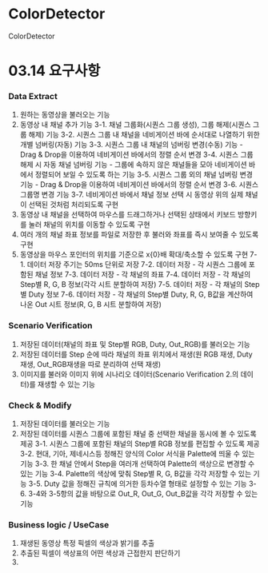 # ColorDetector
ColorDetector

# 03.14 요구사항
### Data Extract	
1.	원하는 동영상을 불러오는 기능
2.	동영상 내 채널 추가 기능
3-1.	채널 그룹화(시퀀스 그룹 생성), 그룹 해제(시퀀스 그룹 해제) 기능
3-2.	시퀀스 그룹 내 채널을 네비게이션 바에 순서대로 나열하기 위한 개별 넘버링(자동) 기능
3-3.	시퀀스 그룹 내 채널의 넘버링 변경(수동) 기능 - Drag & Drop을 이용하여 네비게이션 바에서의 정렬 순서 변경
3-4.	시퀀스 그룹 해제 시 자동 채널 넘버링 기능 - 그룹에 속하지 않은 채널들을 모아 네비게이션 바에서 정렬되어 보일 수 있도록 하는 기능
3-5.	시퀀스 그룹 외의 채널 넘버링 변경 기능 - Drag & Drop을 이용하여 네비게이션 바에서의 정렬 순서 변경
3-6.	시퀀스 그룹명 변경 기능
3-7.	네비게이션 바에서 채널 정보 선택 시 동영상 위의 실제 채널이 선택된 것처럼 처리되도록 구현
4.	동영상 내 채널을 선택하여 마우스를 드래그하거나 선택된 상태에서 키보드 방향키를 눌러 채널의 위치를 이동할 수 있도록 구현
5.	여러 개의 채널 좌표 정보를 파일로 저장한 후 불러와 좌표를 즉시 보여줄 수 있도록 구현
6.	동영상을 마우스 포인터의 위치를 기준으로 x{0}배 확대/축소할 수 있도록 구현
7-1.	데이터 저장 주기는 50ms 단위로 저장
7-2.	데이터 저장 - 각 시퀀스 그룹에 포함된 채널 정보
7-3.	데이터 저장 - 각 채널의 좌표
7-4.	데이터 저장 - 각 채널의 Step별 R, G, B 정보(각각 시트 분할하여 저장)
7-5.  데이터 저장 - 각 채널의 Step별 Duty 정보
7-6.  데이터 저장 - 각 채널의 Step별 Duty, R, G, B값을 계산하여 나온 Out 시트 정보(R, G, B 시트 분할하여 저장)
### Scenario Verification	
1. 저장된 데이터(채널의 좌표 및 Step별 RGB, Duty, Out_RGB)를 불러오는 기능
2. 저장된 데이터를 Step 순에 따라 채널의 좌표 위치에서 재생(원 RGB 재생, Duty 재생, Out_RGB재생을 따로 분리하여 선택 재생)
3. 이미지를 불러와 이미지 위에 시나리오 데이터(Scenario Verification 2.의 데이터)를 재생할 수 있는 기능
### Check & Modify	
1. 저장된 데이터를 불러오는 기능
2. 저장된 데이터를 시퀀스 그룹에 포함된 채널 중 선택한 채널을 동시에 볼 수 있도록 제공
3-1. 시퀀스 그룹에 포함된 채널의 Step별 RGB 정보를 편집할 수 있도록 제공
3-2. 현대, 기아, 제네시스등 정해진 양식의 Color 서식을 Palette에 띄울 수 있는 기능
3-3. 한 채널 안에서 Step을 여러개 선택하여 Palette의 색상으로 변경할 수 있는 기능
3-4. Palette의 색상에 맞춰 Step별 R, G, B값을 각각 저장할 수 있는 기능
3-5. Duty 값을 정해진 규칙에 의거한 등차수열 형태로 설정할 수 있는 기능
3-6. 3-4와 3-5항의 값을 바탕으로 Out_R, Out_G, Out_B값을 각각 저장할 수 있는 기능


### Business logic / UseCase 
1. 재생된 동영상 특정 픽셀의 색상과 밝기를 추출
2. 추출된 픽셀이 색상표의 어떤 색상과 근접한지 판단하기
3. 
